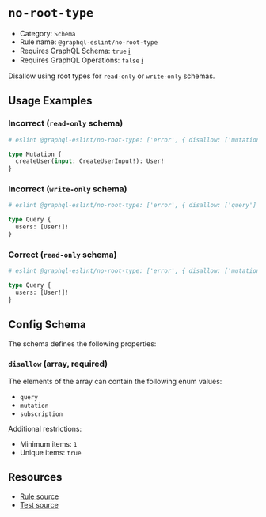 # `no-root-type`

- Category: `Schema`
- Rule name: `@graphql-eslint/no-root-type`
- Requires GraphQL Schema: `true` [ℹ️](../../README.md#extended-linting-rules-with-graphql-schema)
- Requires GraphQL Operations: `false` [ℹ️](../../README.md#extended-linting-rules-with-siblings-operations)

Disallow using root types for `read-only` or `write-only` schemas.

## Usage Examples

### Incorrect (`read-only` schema)

```graphql
# eslint @graphql-eslint/no-root-type: ['error', { disallow: ['mutation', 'subscription'] }]

type Mutation {
  createUser(input: CreateUserInput!): User!
}
```

### Incorrect (`write-only` schema)

```graphql
# eslint @graphql-eslint/no-root-type: ['error', { disallow: ['query'] }]

type Query {
  users: [User!]!
}
```

### Correct (`read-only` schema)

```graphql
# eslint @graphql-eslint/no-root-type: ['error', { disallow: ['mutation', 'subscription'] }]

type Query {
  users: [User!]!
}
```

## Config Schema

The schema defines the following properties:

### `disallow` (array, required)

The elements of the array can contain the following enum values:

- `query`
- `mutation`
- `subscription`

Additional restrictions:

* Minimum items: `1`
* Unique items: `true`

## Resources

- [Rule source](../../packages/plugin/src/rules/no-root-type.ts)
- [Test source](../../packages/plugin/tests/no-root-type.spec.ts)
